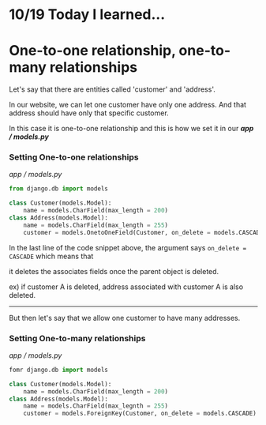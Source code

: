 # 10/19 Today I learned...

# One-to-one relationship, one-to-many relationships

Let's say that there are entities called 'customer' and 'address'.

In our website, we can let one customer have only one address. And that address should have only that specific customer.

In this case it is one-to-one relationship and this is how we set it in our <em><strong>app / models.py</strong></em>


### Setting One-to-one relationships

<em>app / models.py</em>
```py
from django.db import models

class Customer(models.Model):
    name = models.CharField(max_length = 200)    
class Address(models.Model):
    name = models.CharField(max_length = 255)
    customer = models.OnetoOneField(Customer, on_delete = models.CASCADE, primary_key = True)
```

In the last line of the code snippet above, the argument says `on_delete = CASCADE` which means that

it deletes the associates fields once the parent object is deleted.

ex) if customer A is deleted, address associated with customer A is also deleted.

---
But then let's say that we allow one customer to have many addresses.

### Setting One-to-many relationships

<em>app / models.py</em>
```py
fomr django.db import models

class Customer(models.Model):
    name = models.CharField(max_length = 200)
class Address(models.Model):
    name = models.CharField(max_legnth = 255)
    customer = models.ForeignKey(Customer, on_delete = models.CASCADE)
```
